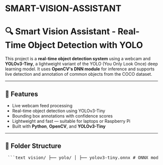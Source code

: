 # SMART-VISION-ASSISTANT
# 🔍 Smart Vision Assistant - Real-Time Object Detection with YOLO

This project is a **real-time object detection system** using a webcam and **YOLOv3-Tiny**, a lightweight variant of the YOLO (You Only Look Once) deep learning model. It uses **OpenCV's DNN module** for inference and supports live detection and annotation of common objects from the COCO dataset.

---

## 📸 Features

- Live webcam feed processing
- Real-time object detection using YOLOv3-Tiny
- Bounding box annotations with confidence scores
- Lightweight and fast — suitable for laptops or Raspberry Pi
- Built with **Python**, **OpenCV**, and **YOLOv3-Tiny**

---

## 📁 Folder Structure
<pre> ```text vision/ ├── yolo/ │ ├── yolov3-tiny.onnx # ONNX model file │ ├── coco.names # COCO dataset class names │ └── yolo_webcam.py # Main Python script ├── README.md ├── .gitignore └── requirements.txt ``` </pre>
